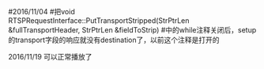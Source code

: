 #2016/11/04
#把void RTSPRequestInterface::PutTransportStripped(StrPtrLen 		&fullTransportHeader, StrPtrLen &fieldToStrip)
#中的while注释关闭后，setup的transport字段的响应就没有destination了，以前这个注释是打开的

2016/11/19
可以正常播放了
